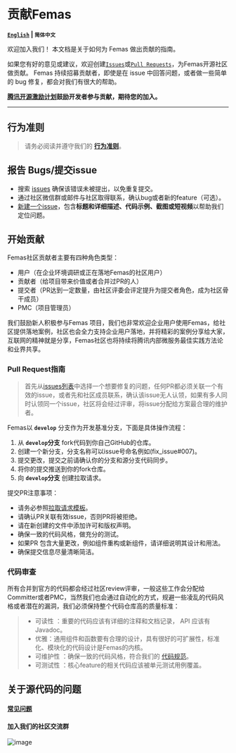 # 贡献Femas

**[`English`](./CONTRIBUTING.md) | `简体中文`**

欢迎加入我们！ 本文档是关于如何为 Femas 做出贡献的指南。

如果您有好的意见或建议，欢迎创建[`Issues`]()或[`Pull Requests`]()，为Femas开源社区做贡献。 Femas 持续招募贡献者，即使是在 issue 中回答问题，或者做一些简单的 bug 修复，都会对我们有很大的帮助。

**[腾讯开源激励计划](https://opensource.tencent.com/contribution)鼓励开发者参与贡献，期待您的加入。**

-------------------


## 行为准则
> 请务必阅读并遵守我们的 **[行为准则](./Code_Of_Conduct.md)**。

## 报告 Bugs/提交issue
* 搜索 [issues]() 确保该错误未被提出，以免重复提交。
* 通过社区微信群或邮件与社区取得联系，确认bug或者新的feature（可选）。
*  [新建一个issue]()，包含**标题和详细描述、代码示例、截图或短视频**以帮助我们定位问题。
## 开始贡献
Femas社区贡献者主要有四种角色类型：
- 用户（在企业环境调研或正在落地Femas的社区用户）
- 贡献者（给项目带来价值或者合并过PR的人）
- 提交者（PR达到一定数量，由社区评委会评定提升为提交者角色，成为社区骨干成员）
- PMC（项目管理员）

我们鼓励新人积极参与Femas 项目，我们也非常欢迎企业用户使用Femas，给社区提供落地案例，社区也会全力支持企业用户落地，并将精彩的案例分享给大家，互联网的精神就是分享，Femas社区也将持续将腾讯内部微服务最佳实践方法论和业界共享。

### Pull Request指南
> 首先从[issues列表]()中选择一个想要修复的问题，任何PR都必须关联一个有效的issue，或者先和社区成员联系，确认该issue无人认领，如果有多人同时认领同一个issue，社区将会经过评审，将issue分配给方案最合理的维护者。

Femas以 **`develop`** 分支作为开发基准分支，下面是具体操作流程：
1. 从 **`develop`分支** fork代码到你自己GitHub的仓库。
2. 创建一个新分支，分支名称可以issue号命名例如(fix_issue#007)。
3. 提交更改，提交之前请确认你的分支和源分支代码同步。
4. 将你的提交推送到你的fork仓库。
5. 向 **`develop`分支** 创建拉取请求。

提交PR注意事项：
- 请务必参照[拉取请求模板](./PULL_REQUEST_TEMPLATE.md)。
- 请确认PR关联有效issue，否则PR将被拒绝。
- 请在新创建的文件中添加许可和版权声明。
- 确保一致的代码风格，做充分的测试。
- 如果PR 包含大量更改，例如组件重构或新组件，请详细说明其设计和用法。
-  确保提交信息尽量清晰简洁。

### 代码审查
所有合并到官方的代码都会经过社区review评审，一般这些工作会分配给Committer或者PMC，当然我们也会通过自动化的方式，规避一些凌乱的代码风格或者潜在的漏洞，我们必须保持整个代码仓库高的质量标准：
> - 可读性 ：重要的代码应该有详细的注释和文档记录， API 应该有 Javadoc。
> - 优雅：通用组件和函数要有合理的设计，具有很好的可扩展性，标准化、模块化的代码设计是Femas的内核。
> - 可维护性 ：确保一致的代码风格，符合我们的 [代码规范](style/codeStyle.md)。
> - 可测试性 ：核心feature的相关代码应该被单元测试用例覆盖。  
    
## 关于源代码的问题
#### [常见问题]()
#### 加入我们的社区交流群

![image](https://user-images.githubusercontent.com/22976760/153165352-361517e8-0712-4194-938f-2ea712ddf0a6.png)


